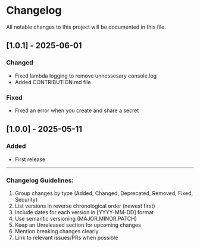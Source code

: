 # Changelog

All notable changes to this project will be documented in this file.

## [1.0.1] - 2025-06-01
### Changed
- Fixed lambda logging to remove unnessesary console.log
- Added CONTRIBUTION.md file

### Fixed
- Fixed an error when you create and share a secret

## [1.0.0] - 2025-05-11
### Added
- First release 

---

### Changelog Guidelines:
1. Group changes by type (Added, Changed, Deprecated, Removed, Fixed, Security)
2. List versions in reverse chronological order (newest first)
3. Include dates for each version in [YYYY-MM-DD] format
4. Use semantic versioning (MAJOR.MINOR.PATCH)
5. Keep an Unreleased section for upcoming changes
6. Mention breaking changes clearly
7. Link to relevant issues/PRs when possible

